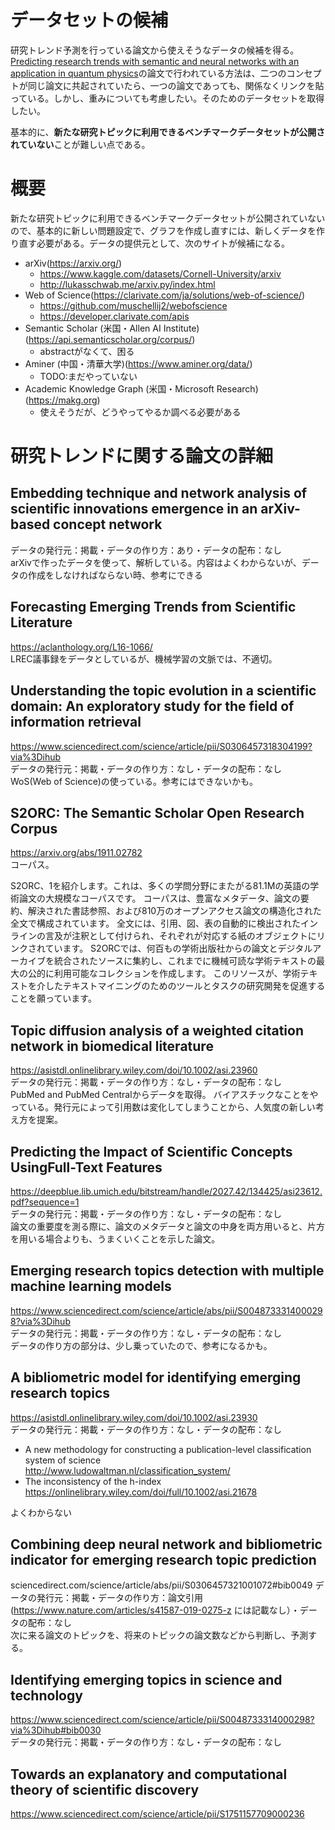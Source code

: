# データセットの候補
研究トレンド予測を行っている論文から使えそうなデータの候補を得る。[Predicting research trends with semantic and neural networks with an application in quantum physics](https://www.pnas.org/doi/10.1073/pnas.1914370116)の論文で行われている方法は、二つのコンセプトが同じ論文に共起されていたら、一つの論文であっても、関係なくリンクを貼っている。しかし、重みについても考慮したい。そのためのデータセットを取得したい。

基本的に、**新たな研究トピックに利用できるベンチマークデータセットが公開されていない**ことが難しい点である。

# 概要
新たな研究トピックに利用できるベンチマークデータセットが公開されていないので、基本的に新しい問題設定で、グラフを作成し直すには、新しくデータを作り直す必要がある。データの提供元として、次のサイトが候補になる。
- arXiv(https://arxiv.org/)
    - https://www.kaggle.com/datasets/Cornell-University/arxiv
    - http://lukasschwab.me/arxiv.py/index.html
- Web of Science(https://clarivate.com/ja/solutions/web-of-science/)
    - https://github.com/muschellij2/webofscience
    - https://developer.clarivate.com/apis
- Semantic Scholar (米国・Allen AI Institute)(https://api.semanticscholar.org/corpus/)
    - abstractがなくて、困る
- Aminer (中国・清華大学)(https://www.aminer.org/data/)
    - TODO:まだやっていない
- Academic Knowledge Graph (米国・Microsoft Research)(https://makg.org)
    - 使えそうだが、どうやってやるか調べる必要がある

# 研究トレンドに関する論文の詳細

## Embedding technique and network analysis of scientific innovations emergence in an arXiv-based concept network
データの発行元：掲載・データの作り方：あり・データの配布：なし<br>
arXivで作ったデータを使って、解析している。内容はよくわからないが、データの作成をしなければならない時、参考にできる

## Forecasting Emerging Trends from Scientific Literature
https://aclanthology.org/L16-1066/<br>
LREC議事録をデータとしているが、機械学習の文脈では、不適切。

## Understanding the topic evolution in a scientific domain: An exploratory study for the field of information retrieval
https://www.sciencedirect.com/science/article/pii/S0306457318304199?via%3Dihub<br>
データの発行元：掲載・データの作り方：なし・データの配布：なし<br>
WoS(Web of Science)の使っている。参考にはできないかも。

## S2ORC: The Semantic Scholar Open Research Corpus
https://arxiv.org/abs/1911.02782<br>
コーパス。

S2ORC、1を紹介します。これは、多くの学問分野にまたがる81.1Mの英語の学術論文の大規模なコーパスです。 コーパスは、豊富なメタデータ、論文の要約、解決された書誌参照、および810万のオープンアクセス論文の構造化された全文で構成されています。 全文には、引用、図、表の自動的に検出されたインラインの言及が注釈として付けられ、それぞれが対応する紙のオブジェクトにリンクされています。 S2ORCでは、何百もの学術出版社からの論文とデジタルアーカイブを統合されたソースに集約し、これまでに機械可読な学術テキストの最大の公的に利用可能なコレクションを作成します。 このリソースが、学術テキストを介したテキストマイニングのためのツールとタスクの研究開発を促進することを願っています。

## Topic diffusion analysis of a weighted citation network in biomedical literature
https://asistdl.onlinelibrary.wiley.com/doi/10.1002/asi.23960<br>
データの発行元：掲載・データの作り方：なし・データの配布：なし<br>
PubMed and PubMed Centralからデータを取得。
バイアスチックなことをやっている。発行元によって引用数は変化してしまうことから、人気度の新しい考え方を提案。

## Predicting the Impact of Scientific Concepts UsingFull-Text Features
https://deepblue.lib.umich.edu/bitstream/handle/2027.42/134425/asi23612.pdf?sequence=1<br>
データの発行元：掲載・データの作り方：なし・データの配布：なし<br>
論文の重要度を測る際に、論文のメタデータと論文の中身を両方用いると、片方を用いる場合よりも、うまくいくことを示した論文。

## Emerging research topics detection with multiple machine learning models
https://www.sciencedirect.com/science/article/abs/pii/S0048733314000298?via%3Dihub<br>
データの発行元：掲載・データの作り方：なし・データの配布：なし<br>
データの作り方の部分は、少し乗っていたので、参考になるかも。

## A bibliometric model for identifying emerging research topics
https://asistdl.onlinelibrary.wiley.com/doi/10.1002/asi.23930<br>
データの発行元：掲載・データの作り方：なし・データの配布：なし<br>
- A new methodology for constructing a publication-level classification system of science<br>
http://www.ludowaltman.nl/classification_system/<br>
- The inconsistency of the h-index<br>
https://onlinelibrary.wiley.com/doi/full/10.1002/asi.21678

よくわからない

## Combining deep neural network and bibliometric indicator for emerging research topic prediction
sciencedirect.com/science/article/abs/pii/S0306457321001072#bib0049
データの発行元：掲載・データの作り方：論文引用(https://www.nature.com/articles/s41587-019-0275-z には記載なし）・データの配布：なし<br>
次に来る論文のトピックを、将来のトピックの論文数などから判断し、予測する。

## Identifying emerging topics in science and technology
https://www.sciencedirect.com/science/article/pii/S0048733314000298?via%3Dihub#bib0030<br>
データの発行元：掲載・データの作り方：なし・データの配布：なし<br>

## Towards an explanatory and computational theory of scientific discovery
https://www.sciencedirect.com/science/article/pii/S1751157709000236